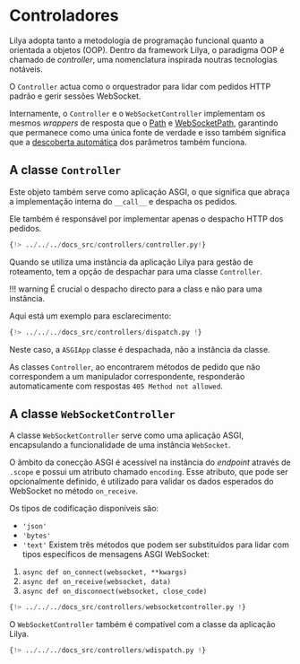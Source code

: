 # Controladores

Lilya adopta tanto a metodologia de programação funcional quanto a orientada a objetos (OOP). Dentro da framework Lilya,
o paradigma OOP é chamado de *controller*, uma nomenclatura inspirada noutras tecnologias notáveis.

O `Controller` actua como o orquestrador para lidar com pedidos HTTP padrão e gerir sessões WebSocket.

Internamente, o `Controller` e o `WebSocketController` implementam os mesmos *wrappers* de resposta que o
[Path](./routing.md#path) e [WebSocketPath](./routing.md#websocketpath), garantindo que permanece
como uma única fonte de verdade e isso também significa que a [descoberta automática](./routing.md#auto-discovering-the-parameters) dos
parâmetros também funciona.

## A classe `Controller`

Este objeto também serve como aplicação ASGI, o que significa que abraça a implementação interna
do `__call__` e despacha os pedidos.

Ele também é responsável por implementar apenas o despacho HTTP dos pedidos.

```python
{!> ../../../docs_src/controllers/controller.py!}
```

Quando se utiliza uma instância da aplicação Lilya para gestão de roteamento, tem a opção de despachar para uma classe `Controller`.

!!! warning
    É crucial o despacho directo para a class e não para uma instância.

Aqui está um exemplo para esclarecimento:

```python
{!> ../../../docs_src/controllers/dispatch.py !}
```

Neste caso, a `ASGIApp` classe é despachada, não a instância da classe.

As classes `Controller`, ao encontrarem métodos de pedido que não correspondem a um manipulador correspondente,
responderão automaticamente com respostas `405 Method not allowed`.

## A classe `WebSocketController`

A classe `WebSocketController` serve como uma aplicação ASGI, encapsulando a funcionalidade de uma instância `WebSocket`.

O âmbito da conecção ASGI é acessível na instância do *endpoint* através de `.scope` e possui um atributo chamado `encoding`.
Esse atributo, que pode ser opcionalmente definido, é utilizado para validar os dados esperados do WebSocket no método `on_receive`.

Os tipos de codificação disponíveis são:

- `'json'`
- `'bytes'`
- `'text'`
Existem três métodos que podem ser substituídos para lidar com tipos específicos de mensagens ASGI WebSocket:

1. `async def on_connect(websocket, **kwargs)`
2. `async def on_receive(websocket, data)`
3. `async def on_disconnect(websocket, close_code)`

```python
{!> ../../../docs_src/controllers/websocketcontroller.py !}
```

O `WebSocketController` também é compatível com a classe da aplicação Lilya.

```python
{!> ../../../docs_src/controllers/wdispatch.py !}
```
